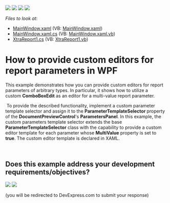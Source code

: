 <!-- default badges list -->
![](https://img.shields.io/endpoint?url=https://codecentral.devexpress.com/api/v1/VersionRange/128602855/11.1.5%2B)
[![](https://img.shields.io/badge/Open_in_DevExpress_Support_Center-FF7200?style=flat-square&logo=DevExpress&logoColor=white)](https://supportcenter.devexpress.com/ticket/details/E3359)
[![](https://img.shields.io/badge/📖_How_to_use_DevExpress_Examples-e9f6fc?style=flat-square)](https://docs.devexpress.com/GeneralInformation/403183)
[![](https://img.shields.io/badge/💬_Leave_Feedback-feecdd?style=flat-square)](#does-this-example-address-your-development-requirementsobjectives)
<!-- default badges end -->
<!-- default file list -->
*Files to look at*:

* [MainWindow.xaml](./CS/CustomParameterEditorsWPF/MainWindow.xaml) (VB: [MainWindow.xaml](./VB/CustomParameterEditorsWPF/MainWindow.xaml))
* [MainWindow.xaml.cs](./CS/CustomParameterEditorsWPF/MainWindow.xaml.cs) (VB: [MainWindow.xaml.vb](./VB/CustomParameterEditorsWPF/MainWindow.xaml.vb))
* [XtraReport1.cs](./CS/CustomParameterEditorsWPF/Reports/XtraReport1.cs) (VB: [XtraReport1.vb](./VB/CustomParameterEditorsWPF/Reports/XtraReport1.vb))
<!-- default file list end -->
# How to provide custom editors for report parameters in WPF


<p>This example demonstrates how you can provide custom editors for report parameters of arbitrary types. In particular, it shows how to utilize a custom <strong>ComboBoxEdit</strong> as an editor for a multi-value report parameter.</p>
<p> To provide the described functionality, implement a custom parameter template selector and assign it to the <strong>ParameterTemplateSelector </strong>property of the <strong>DocumentPreviewControl</strong>'s <strong>ParametersPanel</strong>. In this example, the custom parameters template selector extends the base <strong>ParameterTemplateSelector</strong> class with the capability to provide a custom editor template for each parameter whose <strong>MultiValue</strong> property is set to <strong>true</strong>. The custom editor template is declared in XAML.</p>

<br/>


<!-- feedback -->
## Does this example address your development requirements/objectives?

[<img src="https://www.devexpress.com/support/examples/i/yes-button.svg"/>](https://www.devexpress.com/support/examples/survey.xml?utm_source=github&utm_campaign=reporting-wpf-custom-editor-for-report-parameter&~~~was_helpful=yes) [<img src="https://www.devexpress.com/support/examples/i/no-button.svg"/>](https://www.devexpress.com/support/examples/survey.xml?utm_source=github&utm_campaign=reporting-wpf-custom-editor-for-report-parameter&~~~was_helpful=no)

(you will be redirected to DevExpress.com to submit your response)
<!-- feedback end -->
